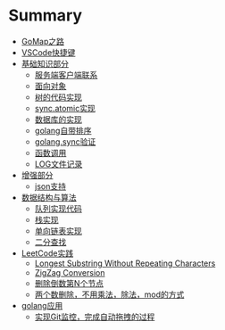 # Summary

- [GoMap之路](README.md)
- [VSCode快捷键](vskey.md)
- [基础知识部分]()
    - [服务端客户端联系](srvcli.md)
    - [面向对象](oo.md)
    - [树的代码实现](tree.md)
    - [sync.atomic实现](atomic.md)
    - [数据库的实现](db.md)
    - [golang自带排序](sortg.md)
    - [golang.sync验证](sync.md)
    - [函数调用](func.md)
    - [LOG文件记录](base/log.md)
- [增强部分]()
    - [json支持](adgo/jsont.md)
- [数据结构与算法]()
    - [队列实现代码](da/queue.md)
    - [栈实现](da/stack.md)
    - [单向链表实现](da/link.md)
    - [二分查找](da/BinarySearch.md)
- [LeetCode实践]()
    - [Longest Substring Without Repeating Characters](leetcode/longest.md)
    - [ZigZag Conversion](leetcode/zigzag.md)
    - [删除倒数第N个节点](leetcode/nthlink.md)
    - [两个数删除，不用乘法，除法，mod的方式](leetcode/div.md)
- [golang应用]()
    - [实现Git监控，完成自动拖拽的过程](app/notify.md)